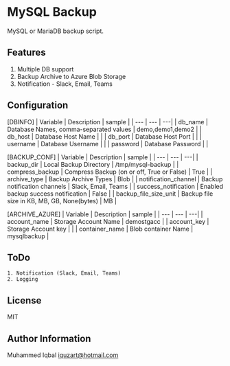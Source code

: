 # MySQL Backup

MySQL or MariaDB backup script.


Features
---------

1. Multiple DB support
2. Backup Archive to Azure Blob Storage
3. Notification - Slack, Email, Teams


Configuration
--------------

[DBINFO]
| Variable | Description | sample |
| --- | --- | ---|
| db_name |  Database Names, comma-separated values | demo,demo1,demo2   |
| db_host |  Database Host Name   |    |
| db_port |  Database Host Port   |    |
| username |  Database Username   |    |
| password |  Database Password   |    |


[BACKUP_CONF]
| Variable | Description | sample |
| --- | --- | ---|
| backup_dir  |  Local Backup Directory   |  /tmp/mysql-backup  |
| compress_backup  | Compress Backup (on or off, True or False)    |  True  |
| archive_type  |  Backup Archive Types    |  Blob  |
| notification_channel  |  Backup notification channels   |  Slack, Email, Teams  |
| success_notification  |  Enabled backup success notification   |  False  |
| backup_file_size_unit  |  Backup file size in KB, MB, GB, None(bytes)   |  MB  |

[ARCHIVE_AZURE] 
| Variable | Description | sample |
| --- | --- | ---|
|  account_name   |  Storage Account Name   |  demostgacc  |
|  account_key   |   Storage Account key  |    |
|  container_name   |  Blob container Name   | mysqlbackup   |

ToDo
-----

```
1. Notification (Slack, Email, Teams)
2. Logging
```

License
-------

MIT

Author Information
------------------

Muhammed Iqbal <iquzart@hotmail.com>